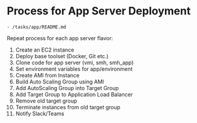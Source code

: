 # Process for App Server Deployment
 
    - /tasks/app/README.md

Repeat process for each app server flavor:

1. Create an EC2 instance
2. Deploy base toolset (Docker, Git etc.)
3. Clone code for app server (vmi, smh, smh_app)
4. Set environment variables for app/environment
5. Create AMI from Instance
6. Build Auto Scaling Group using AMI
7. Add AutoScaling Group into Target Group
8. Add Target Group to Application Load Balancer
9. Remove old target group
10. Terminate instances from old target group
11. Notify Slack/Teams

